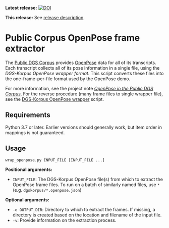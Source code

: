 __Latest release:__ [![DOI](https://www.fdr.uni-hamburg.de/badge/DOI/10.25592/uhhfdm.8237.svg)](https://doi.org/10.25592/uhhfdm.8237)

__This release:__ See [release description](https://github.com/DGS-Korpus/Public-Corpus-OpenPose-frame-extractor/releases/tag/v1.0.1).

# Public Corpus OpenPose frame extractor

The [Public DGS Corpus](http://ling.meine-dgs.de) provides [OpenPose](https://github.com/CMU-Perceptual-Computing-Lab/openpose) data for all of its transcripts.
Each transcript collects all of its pose information in a single file, using the _DGS-Korpus OpenPose wrapper format_.
This script converts these files into the one-frame-per-file format used by the OpenPose demo.

For more information, see the project note [_OpenPose in the Public DGS Corpus_](https://doi.org/10.25592/uhhfdm.842).
For the reverse procedure (many frame files to single wrapper file), see the [DGS-Korpus OpenPose wrapper](https://github.com/DGS-Korpus/DGS-Korpus-OpenPose-wrapper) script.


## Requirements
Python 3.7 or later.
Earlier versions should generally work, but item order in mappings is not guaranteed.

## Usage
```sh
wrap_openpose.py INPUT_FILE [INPUT_FILE ...]
```

__Positional arguments:__
* `INPUT_FILE`: The DGS-Korpus OpenPose file(s) from which to extract the OpenPose frame files. To run on a batch of similarly named files, use `*` (e.g. `dgskorpus/*.openpose.json`)

__Optional arguments:__
* `-o OUTPUT_DIR`: Directory to which to extract the frames. If missing, a directory is created based on the location and filename of the input file.
* `-v`: Provide information on the extraction process.
